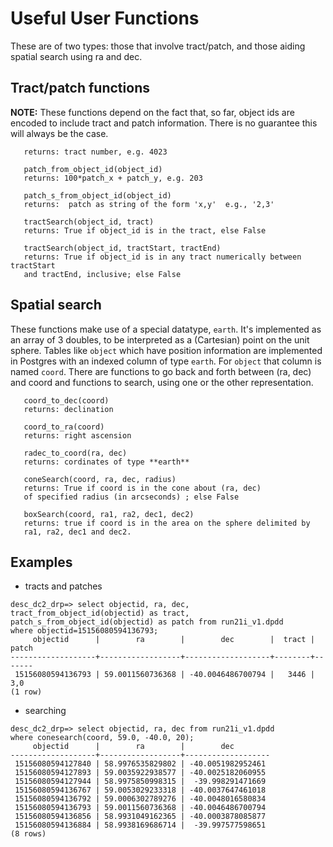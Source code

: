 # Useful User Functions

These are of two types: those that involve tract/patch, and those aiding
spatial search using ra and dec.

## Tract/patch functions
**NOTE:** These functions depend on the fact that, so far, object ids are
encoded to include tract and patch information.  There is no guarantee this
will always be the case.

```tract_from_object_id(object_id)
   returns: tract number, e.g. 4023
```

```
   patch_from_object_id(object_id)
   returns: 100*patch_x + patch_y, e.g. 203
```

```
   patch_s_from_object_id(object_id)
   returns:  patch as string of the form 'x,y'  e.g., '2,3'
```

```
   tractSearch(object_id, tract)
   returns: True if object_id is in the tract, else False
```

```
   tractSearch(object_id, tractStart, tractEnd)
   returns: True if object_id is in any tract numerically between tractStart
   and tractEnd, inclusive; else False
```

## Spatial search
These functions make use of a special datatype, `earth`. It's implemented
as an array of 3 doubles, to be interpreted as a (Cartesian) point on the
unit sphere.  Tables like `object` which have position information are
implemented in Postgres with an indexed column of type `earth`.  For
`object` that column is named `coord`.   There are functions to go back
and forth between (ra, dec) and coord and functions to search, using one or
the other representation.

```
   coord_to_dec(coord)
   returns: declination
```

```
   coord_to_ra(coord)
   returns: right ascension
```

```
   radec_to_coord(ra, dec)
   returns: cordinates of type **earth**
```

```
   coneSearch(coord, ra, dec, radius)
   returns: True if coord is in the cone about (ra, dec)
   of specified radius (in arcseconds) ; else False
```

```
   boxSearch(coord, ra1, ra2, dec1, dec2)
   returns: true if coord is in the area on the sphere delimited by
   ra1, ra2, dec1 and dec2.
```   

## Examples
* tracts and patches
```
desc_dc2_drp=> select objectid, ra, dec, tract_from_object_id(objectid) as tract,
patch_s_from_object_id(objectid) as patch from run21i_v1.dpdd
where objectid=15156080594136793;
     objectid      |        ra        |        dec        |  tract | patch
-------------------+------------------+-------------------+--------+-------
 15156080594136793 | 59.0011560736368 | -40.0046486700794 |   3446 | 3,0
(1 row)
```
* searching
```
desc_dc2_drp=> select objectid, ra, dec from run21i_v1.dpdd
where conesearch(coord, 59.0, -40.0, 20);
     objectid      |        ra        |        dec        
-------------------+------------------+-------------------
 15156080594127840 | 58.9976535829802 | -40.0051982952461
 15156080594127893 | 59.0035922938577 | -40.0025182060955
 15156080594127944 | 58.9975850998315 |  -39.998291471669
 15156080594136767 | 59.0053029233318 | -40.0037647461018
 15156080594136792 | 59.0006302789276 | -40.0048016580834
 15156080594136793 | 59.0011560736368 | -40.0046486700794
 15156080594136856 | 58.9931049162365 | -40.0003878085877
 15156080594136884 | 58.9938169686714 |  -39.997577598651
(8 rows)
```




